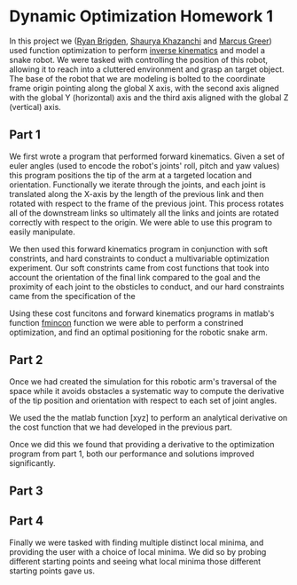 # Dynamic Optimization Homework 1
In this project we ([Ryan Brigden](https://github.com/rbrigden), [Shaurya Khazanchi](https://github.com/seyserkoze) and [Marcus Greer](https://github.com/marcusgreer)) used function optimization to perform [inverse kinematics](https://en.wikipedia.org/wiki/Inverse_kinematics) and model a snake robot. We were tasked with controlling the position of this robot, allowing it to reach into a cluttered environment and grasp an target object. The base of the robot that we are modeling is bolted to the coordinate frame origin pointing along the global X axis, with the second axis aligned with the global Y (horizontal) axis and the third axis aligned with the global Z (vertical) axis. 

## Part 1
We first wrote a program that performed forward kinematics. Given a set of euler angles (used to encode the robot's joints' roll, pitch and yaw values) this program positions the tip of the arm at a targeted location and orientation. Functionally we iterate through the joints, and each joint is translated along the X-axis by the length of the previous link and then rotated with respect to the frame of the previous joint. This process rotates all of the downstream links so ultimately all the links and joints are rotated correctly with respect to the origin. We were able to use this program to easily manipulate.

We then used this forward kinematics program in conjunction with soft constrints, and hard constraints to conduct a multivariable optimization experiment. Our soft constrints came from cost functions that took into account the orientation of the final link compared to the goal and the proximity of each joint to the obsticles to conduct, and our hard constraints came from the specification of the 

Using these cost funcitons and forward kinematics programs in matlab's function [fmincon](https://www.mathworks.com/help/optim/ug/fmincon.html) function we were able to perform a constrined optimization, and find an optimal positioning for the robotic snake arm.

## Part 2
Once we had created the simulation for this robotic arm's traversal of the space while it avoids obstacles a systematic way to compute the derivative of the tip position and orientation with respect to each set of joint angles. 

We used the the matlab function [xyz] to perform an analytical derivative on the cost function that we had developed in the previous part. 

Once we did this we found that providing a derivative to the optimization program from part 1, both our performance and solutions improved significantly.

## Part 3


## Part 4
Finally we were tasked with finding multiple distinct local minima, and providing the user with a choice of local minima. We did so by probing different starting points and seeing what local minima those different starting points gave us.
